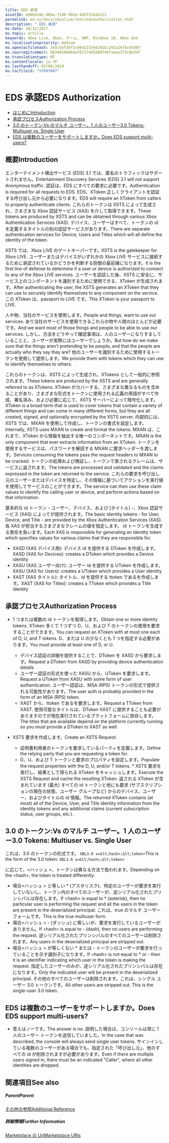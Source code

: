 ```yaml
---
title: EDS 承認
assetID: bd0bdc8e-084a-7140-98da-6d3721bda112
permalink: en-us/docs/xboxlive/rest/edsauthorization.html
description: " EDS 承認"
ms.date: 10/12/2017
ms.topic: article
keywords: Xbox Live, Xbox, ゲーム, UWP, Windows 10, Xbox One
ms.localizationpriority: medium
ms.openlocfilehash: 3e5c5ef3bf3c864215544391bc291a26f6c05d0f
ms.sourcegitcommit: b034650b684a767274d5d88746faeea373c8e34f
ms.translationtype: MT
ms.contentlocale: ja-JP
ms.lasthandoff: 03/06/2019
ms.locfileid: "57607607"
---
```

# <a name="eds-authorization"></a><span data-ttu-id="51bdb-104">EDS 承認</span><span class="sxs-lookup"><span data-stu-id="51bdb-104">EDS Authorization</span></span>
 
  * [<span data-ttu-id="51bdb-105">はじめに</span><span class="sxs-lookup"><span data-stu-id="51bdb-105">Introduction</span></span>](#ID4EN)
  * [<span data-ttu-id="51bdb-106">承認プロセス</span><span class="sxs-lookup"><span data-stu-id="51bdb-106">Authorization Process</span></span>](#ID4EFB)
  * [<span data-ttu-id="51bdb-107">3.0 のトークン:Vs のマルチ ユーザー。1 人のユーザー</span><span class="sxs-lookup"><span data-stu-id="51bdb-107">3.0 Tokens: Multiuser vs. Single User</span></span>](#ID4EEC)
  * [<span data-ttu-id="51bdb-108">EDS は複数のユーザーをサポートしますか。</span><span class="sxs-lookup"><span data-stu-id="51bdb-108">Does EDS support multi-users?</span></span>](#ID4EYC)
 
<a id="ID4EN"></a>

 
## <a name="introduction"></a><span data-ttu-id="51bdb-109">概要</span><span class="sxs-lookup"><span data-stu-id="51bdb-109">Introduction</span></span>
 
<span data-ttu-id="51bdb-110">エンターテイメント検出サービス (EDS) 3.1 では、匿名のトラフィックはサポートされません。</span><span class="sxs-lookup"><span data-stu-id="51bdb-110">Entertainment Discovery Services (EDS) 3.1 will not support Anonymous traffic.</span></span> <span data-ttu-id="51bdb-111">認証は、EDS にすべての要求に必要です。</span><span class="sxs-lookup"><span data-stu-id="51bdb-111">Authentication is required for all requests to EDS.</span></span> <span data-ttu-id="51bdb-112">EDS、XToken 正しくクライアントを認証する呼び出し元から必要になります。</span><span class="sxs-lookup"><span data-stu-id="51bdb-112">EDS will require an XToken from callers to properly authenticate clients.</span></span> <span data-ttu-id="51bdb-113">これらのトークンは XSTS によって生成され、さまざまな Xbox 認証サービス (XAS) を介して取得できます。</span><span class="sxs-lookup"><span data-stu-id="51bdb-113">These tokens are produced by XSTS and can be obtained through various Xbox Authentication Services (XAS).</span></span> <span data-ttu-id="51bdb-114">デバイス、ユーザーはすべて、トークンの id を定義するタイトルの別の認証サービスがあります。</span><span class="sxs-lookup"><span data-stu-id="51bdb-114">There are separate authentication services for Device, Users and Titles which will all define the identity of the token.</span></span>
 
<span data-ttu-id="51bdb-115">XSTS では、Xbox LIVE のゲートキーパーです。</span><span class="sxs-lookup"><span data-stu-id="51bdb-115">XSTS is the gatekeeper for Xbox LIVE.</span></span> <span data-ttu-id="51bdb-116">ユーザーまたはデバイスがいずれかの Xbox LIVE サービスに接続するために承認されているかどうかを判断する防御の最前線になります。</span><span class="sxs-lookup"><span data-stu-id="51bdb-116">It is the first line of defense to determine if a user or device is authorized to connect to any of the Xbox LIVE services.</span></span> <span data-ttu-id="51bdb-117">ユーザーを認証した後、XSTS に安全に、サービス上のコンポーネントを識別するために使用できる、XToken が生成されます。</span><span class="sxs-lookup"><span data-stu-id="51bdb-117">After authenticating the user, the XSTS generates an XToken that they can use to securely identify themselves to any component on the service.</span></span> <span data-ttu-id="51bdb-118">この XToken は、passport to LIVE です。</span><span class="sxs-lookup"><span data-stu-id="51bdb-118">This XToken is your passport to LIVE.</span></span>
 
<span data-ttu-id="51bdb-119">人や物、当社のサービスを使用します。</span><span class="sxs-lookup"><span data-stu-id="51bdb-119">People and things, want to use our services.</span></span> <span data-ttu-id="51bdb-120">あり当社のサービスを使用できるこれらの物や人間のほとんどが必要です。</span><span class="sxs-lookup"><span data-stu-id="51bdb-120">And we want most of those things and people to be able to use our services.</span></span> <span data-ttu-id="51bdb-121">しかし、方法をどうやって確認事項は、人のユーザーになりすましていることと、ユーザーが実際にはユーザーでしょうか。</span><span class="sxs-lookup"><span data-stu-id="51bdb-121">But how do we make sure that the things aren't pretending to be people, and that the people are actually who they say they are?</span></span> <span data-ttu-id="51bdb-122">他のユーザーを識別するために使用するトークンを使用して提供します。</span><span class="sxs-lookup"><span data-stu-id="51bdb-122">We provide them with tokens which they can use to identify themselves to others.</span></span>
 
<span data-ttu-id="51bdb-123">これらのトークンは、XSTS によって生成され、XTokens として一般的に参照されます。</span><span class="sxs-lookup"><span data-stu-id="51bdb-123">These tokens are produced by the XSTS and are generally referred to as XTokens.</span></span> <span data-ttu-id="51bdb-124">XToken がカバーする、さまざまな異なるものを含めることがあり、さまざまな形式をトークンに使用される広義の用語がすべて作成、署名済み、および必要に応じて、XSTS サーバーによって暗号化します。</span><span class="sxs-lookup"><span data-stu-id="51bdb-124">XToken is a broad term that is used to cover tokens that contain a variety of different things and can come in many different forms, but they are all created, signed, and optionally encrypted by the XSTS server.</span></span> <span data-ttu-id="51bdb-125">内部的には、XSTS では、MXAN を使用して作成し、トークンの書式を設定します。</span><span class="sxs-lookup"><span data-stu-id="51bdb-125">Internally, XSTS uses MXAN to create and format the tokens.</span></span> <span data-ttu-id="51bdb-126">MXAN は、これまで、XToken から情報を抽出する唯一のコンポーネントです。</span><span class="sxs-lookup"><span data-stu-id="51bdb-126">MXAN is the only component that ever extracts information from an XToken.</span></span> <span data-ttu-id="51bdb-127">トークンを使用するサービスは、パスワードを解読する MXAN に要求ヘッダーを渡します。</span><span class="sxs-lookup"><span data-stu-id="51bdb-127">Services consuming the tokens pass the request headers to MXAN to be cracked.</span></span> <span data-ttu-id="51bdb-128">トークンの処理および検証し、トークンで表されるクレームは、サービスに返されます。</span><span class="sxs-lookup"><span data-stu-id="51bdb-128">The tokens are processed and validated and the claims expressed in the token are returned to the service.</span></span> <span data-ttu-id="51bdb-129">これらの要求を呼び出し元のユーザーまたはデバイスを特定し、その情報に基づいてアクションを実行値を使用してサービスのことができます。</span><span class="sxs-lookup"><span data-stu-id="51bdb-129">The service can then use these claim values to identify the calling user or device, and perform actions based on that information.</span></span>
 
<span data-ttu-id="51bdb-130">基本的な id トークン - ユーザー、デバイス、および [タイトル] -、Xbox 認証サービス (XAS) によってが提供されます。</span><span class="sxs-lookup"><span data-stu-id="51bdb-130">The basic identity tokens - for User, Device, and Title - are provided by the Xbox Authentication Services (XAS).</span></span> <span data-ttu-id="51bdb-131">各 XAS が担当するさまざまなクレームの値を指定します。 id トークンを生成する責任を負います。</span><span class="sxs-lookup"><span data-stu-id="51bdb-131">Each XAS is responsible for generating an identity token which specifies values for various claims that they are responsible for.</span></span>
 
   * <span data-ttu-id="51bdb-132">XASD (XAS デバイス用): デバイス id を提供する DToken を作成します。</span><span class="sxs-lookup"><span data-stu-id="51bdb-132">XASD (XAS for Devices): creates a DToken which provides a Device identity</span></span>
   * <span data-ttu-id="51bdb-133">XASU (XAS ユーザー向け): ユーザー id を提供する UToken を作成します。</span><span class="sxs-lookup"><span data-stu-id="51bdb-133">XASU (XAS for Users): creates a UToken which provides a User identity</span></span>
   * <span data-ttu-id="51bdb-134">XAST (XAS タイトル): タイトル、id を提供する ttoken であるを作成します。</span><span class="sxs-lookup"><span data-stu-id="51bdb-134">XAST (XAS for Titles): creates a TToken which provides a Title identity</span></span>
   
<a id="ID4EFB"></a>

 
## <a name="authorization-process"></a><span data-ttu-id="51bdb-135">承認プロセス</span><span class="sxs-lookup"><span data-stu-id="51bdb-135">Authorization Process</span></span>
 
   * <span data-ttu-id="51bdb-136">1 つまたは複数の id トークンを取得します。</span><span class="sxs-lookup"><span data-stu-id="51bdb-136">Obtain one or more identity tokens.</span></span> <span data-ttu-id="51bdb-137">XToken 多くて 1 つずつ D、U、および T のトークンの使用を要求することができます。</span><span class="sxs-lookup"><span data-stu-id="51bdb-137">You can request an XToken with at most one each of D, U, and T tokens.</span></span> <span data-ttu-id="51bdb-138">D、または U の少なくとも 1 つを指定する必要があります。</span><span class="sxs-lookup"><span data-stu-id="51bdb-138">You must provide at least one of D, or U.</span></span> 
     * <span data-ttu-id="51bdb-139">デバイス認証の詳細を提供することで、DToken を XASD から要求します。</span><span class="sxs-lookup"><span data-stu-id="51bdb-139">Request a DToken from XASD by providing device authentication details</span></span>
     * <span data-ttu-id="51bdb-140">ユーザー認証の形式を使った XASU から、UToken を要求します。</span><span class="sxs-lookup"><span data-stu-id="51bdb-140">Request a UToken from XASU with some form of user authentication.</span></span> <span data-ttu-id="51bdb-141">ユーザー認証は、MSA (RPS) トークンの形式で提供される可能性があります。</span><span class="sxs-lookup"><span data-stu-id="51bdb-141">The user auth is probably provided in the form of an MSA (RPS) token.</span></span>
     * <span data-ttu-id="51bdb-142">XAST から、ttoken であるを要求します。</span><span class="sxs-lookup"><span data-stu-id="51bdb-142">Request a TToken from XAST.</span></span> <span data-ttu-id="51bdb-143">使用可能なタイトルは、DToken XAST に提供することも必要がありますのでが現在実行されているプラットフォームに依存します。</span><span class="sxs-lookup"><span data-stu-id="51bdb-143">The titles that are available depend on the platform currently running so you must provide a DToken to XAST as well.</span></span>
  
   * <span data-ttu-id="51bdb-144">XSTS 要求を作成します。</span><span class="sxs-lookup"><span data-stu-id="51bdb-144">Create an XSTS Request.</span></span>
 
     * <span data-ttu-id="51bdb-145">証明書利用者のトークンを要求しているパーティを定義します。</span><span class="sxs-lookup"><span data-stu-id="51bdb-145">Define the relying party that you are requesting a token for.</span></span>
     * <span data-ttu-id="51bdb-146">D、U、および T トークンと要求のプロパティを設定します。</span><span class="sxs-lookup"><span data-stu-id="51bdb-146">Populate the request properties with the D, U, and/or T tokens.</span></span>
    * <span data-ttu-id="51bdb-147">XSTS 要求を実行し、結果として得られる XToken をキャッシュします。</span><span class="sxs-lookup"><span data-stu-id="51bdb-147">Execute the XSTS Request and cache the resulting XToken.</span></span> <span data-ttu-id="51bdb-148">返される XToken が含まれています (最大) すべての id トークンと他にも要求 (サブスクリプションの現在の状態、ユーザー グループなど) からのデバイス、ユーザー、およびタイトルの id 情報。</span><span class="sxs-lookup"><span data-stu-id="51bdb-148">The returned XToken contains (at most) all of the Device, User, and Title identity information from the identity tokens and any additional claims (current subscription status, user groups, etc.).</span></span>
   
<a id="ID4EEC"></a>

 
## <a name="30-tokens-multiuser-vs-single-user"></a><span data-ttu-id="51bdb-149">3.0 のトークン:Vs のマルチ ユーザー。1 人のユーザー</span><span class="sxs-lookup"><span data-stu-id="51bdb-149">3.0 Tokens: Multiuser vs. Single User</span></span>
 
<span data-ttu-id="51bdb-150">これは、3.0 のトークンの形式です。 `XBL3.0 x=&lt;hash>;&lt;token>`</span><span class="sxs-lookup"><span data-stu-id="51bdb-150">This is the form of the 3.0 token: `XBL3.0 x=&lt;hash>;&lt;token>`</span></span>
 
<span data-ttu-id="51bdb-151">に応じて、&lt;ハッシュ >、トークンは異なる方法で扱われます。</span><span class="sxs-lookup"><span data-stu-id="51bdb-151">Depending on the &lt;hash>, the token is treated differently:</span></span>
 
   * <span data-ttu-id="51bdb-152">場合&lt;ハッシュ > と等しい \* (アスタリスク)、特定のユーザーが要求を実行していないし、トークン内のすべてのユーザーが、逆シリアル化されたプリンシパルは存在します。</span><span class="sxs-lookup"><span data-stu-id="51bdb-152">If &lt;hash> is equal to \* (asterisk), then no particular user is performing the request and all the users in the token are present in the deserialized principal.</span></span> <span data-ttu-id="51bdb-153">これは、true のマルチ ユーザー フォームです。</span><span class="sxs-lookup"><span data-stu-id="51bdb-153">This is the true multiuser form.</span></span>
   * <span data-ttu-id="51bdb-154">場合&lt;ハッシュ > - (ダッシュ) に等しいが、要求を実行しているユーザーがありません。</span><span class="sxs-lookup"><span data-stu-id="51bdb-154">If &lt;hash> is equal to - (dash), then no users are performing the request.</span></span> <span data-ttu-id="51bdb-155">逆シリアル化されたプリンシパルのすべてのユーザーは削除されます。</span><span class="sxs-lookup"><span data-stu-id="51bdb-155">Any users in the deserialized principal are stripped out.</span></span>
   * <span data-ttu-id="51bdb-156">場合&lt;ハッシュ > が等しくない \* または - トークンのユーザーが要求を行っていることを示す識別子になります。</span><span class="sxs-lookup"><span data-stu-id="51bdb-156">If &lt;hash> is not equal to \* or - then it is an identifier indicating which user in the token is making the request.</span></span> <span data-ttu-id="51bdb-157">指定したユーザーのみが、逆シリアル化されたプリンシパルは存在になります。</span><span class="sxs-lookup"><span data-stu-id="51bdb-157">Only the indicated user will be present in the deserialized principal.</span></span> <span data-ttu-id="51bdb-158">その他のすべてのユーザーは削除されます。これは、シングル ユーザー 3.0 トークンです。</span><span class="sxs-lookup"><span data-stu-id="51bdb-158">All other users are stripped out. This is the single-user 3.0 token.</span></span>
   
<a id="ID4EYC"></a>

 
## <a name="does-eds-support-multi-users"></a><span data-ttu-id="51bdb-159">EDS は複数のユーザーをサポートしますか。</span><span class="sxs-lookup"><span data-stu-id="51bdb-159">Does EDS support multi-users?</span></span>
 * <span data-ttu-id="51bdb-160">答えはノーです。</span><span class="sxs-lookup"><span data-stu-id="51bdb-160">The answer is no.</span></span> <span data-ttu-id="51bdb-161">説明した場合は、コンソールは常に 1 人のユーザー トークンを送信していました。</span><span class="sxs-lookup"><span data-stu-id="51bdb-161">In the case that was described, the console will always send single user tokens.</span></span> <span data-ttu-id="51bdb-162">サインインしている複数のユーザーがある場合でも、指定された「呼び出し元」、他のすべての id が削除されますが必要があります。</span><span class="sxs-lookup"><span data-stu-id="51bdb-162">Even if there are multiple users signed in, there must be an indicated "Caller", where all other identities are dropped.</span></span>
  
<a id="ID4E6C"></a>

 
## <a name="see-also"></a><span data-ttu-id="51bdb-163">関連項目</span><span class="sxs-lookup"><span data-stu-id="51bdb-163">See also</span></span>
 
<a id="ID4EBD"></a>

 
##### <a name="parent"></a><span data-ttu-id="51bdb-164">Parent</span><span class="sxs-lookup"><span data-stu-id="51bdb-164">Parent</span></span>  

[<span data-ttu-id="51bdb-165">その他の参照</span><span class="sxs-lookup"><span data-stu-id="51bdb-165">Additional Reference</span></span>](atoc-xboxlivews-reference-additional.md)

  
<a id="ID4END"></a>

 
##### <a name="further-information"></a><span data-ttu-id="51bdb-166">詳細情報</span><span class="sxs-lookup"><span data-stu-id="51bdb-166">Further Information</span></span> 

[<span data-ttu-id="51bdb-167">Marketplace の Uri</span><span class="sxs-lookup"><span data-stu-id="51bdb-167">Marketplace URIs</span></span>](../uri/marketplace/atoc-reference-marketplace.md)

   